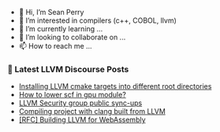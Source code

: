- 👋 Hi, I’m Sean Perry
- 👀 I’m interested in compilers (c++, COBOL, llvm)
- 🌱 I’m currently learning ...
- 💞️ I’m looking to collaborate on ...
- 📫 How to reach me ...

<!---
s66perry/s66perry is a ✨ special ✨ repository because its `README.md` (this file) appears on your GitHub profile.
You can click the Preview link to take a look at your changes.
--->
### 📕 Latest LLVM Discourse Posts

<!-- DISCOURSE-LLVM:START -->
- [Installing LLVM cmake targets into different root directories](https://discourse.llvm.org/t/installing-llvm-cmake-targets-into-different-root-directories/64368#post_10)
- [How to lower scf in gpu module?](https://discourse.llvm.org/t/how-to-lower-scf-in-gpu-module/79078#post_4)
- [LLVM Security group public sync-ups](https://discourse.llvm.org/t/llvm-security-group-public-sync-ups/62735?page=2#post_27)
- [Compiling project with clang built from LLVM](https://discourse.llvm.org/t/compiling-project-with-clang-built-from-llvm/79101#post_5)
- [[RFC] Building LLVM for WebAssembly](https://discourse.llvm.org/t/rfc-building-llvm-for-webassembly/79073?page=2#post_26)
<!-- DISCOURSE-LLVM:END -->
